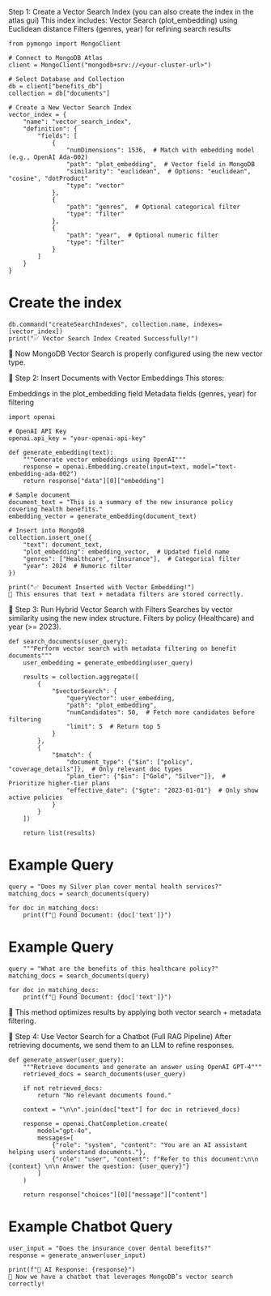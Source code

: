 Step 1: Create a Vector Search Index (you can also create the index in the atlas gui)
This index includes: Vector Search (plot_embedding) using Euclidean distance
Filters (genres, year) for refining search results
```
from pymongo import MongoClient

# Connect to MongoDB Atlas
client = MongoClient("mongodb+srv://<your-cluster-url>")

# Select Database and Collection
db = client["benefits_db"]
collection = db["documents"]

# Create a New Vector Search Index
vector_index = {
    "name": "vector_search_index",
    "definition": {
        "fields": [
            {
                "numDimensions": 1536,  # Match with embedding model (e.g., OpenAI Ada-002)
                "path": "plot_embedding",  # Vector field in MongoDB
                "similarity": "euclidean",  # Options: "euclidean", "cosine", "dotProduct"
                "type": "vector"
            },
            {
                "path": "genres",  # Optional categorical filter
                "type": "filter"
            },
            {
                "path": "year",  # Optional numeric filter
                "type": "filter"
            }
        ]
    }
}
```
# Create the index
```
db.command("createSearchIndexes", collection.name, indexes=[vector_index])
print("✅ Vector Search Index Created Successfully!")
```
🔹 Now MongoDB Vector Search is properly configured using the new vector type.

📌 Step 2: Insert Documents with Vector Embeddings
This stores:

Embeddings in the plot_embedding field
Metadata fields (genres, year) for filtering
```
import openai

# OpenAI API Key
openai.api_key = "your-openai-api-key"

def generate_embedding(text):
    """Generate vector embeddings using OpenAI"""
    response = openai.Embedding.create(input=text, model="text-embedding-ada-002")
    return response["data"][0]["embedding"]

# Sample document
document_text = "This is a summary of the new insurance policy covering health benefits."
embedding_vector = generate_embedding(document_text)

# Insert into MongoDB
collection.insert_one({
    "text": document_text,
    "plot_embedding": embedding_vector,  # Updated field name
    "genres": ["Healthcare", "Insurance"],  # Categorical filter
    "year": 2024  # Numeric filter
})

print("✅ Document Inserted with Vector Embedding!")
🔹 This ensures that text + metadata filters are stored correctly.
```
📌 Step 3: Run Hybrid Vector Search with Filters
Searches by vector similarity using the new index structure.
Filters by policy (Healthcare) and year (>= 2023).
```
def search_documents(user_query):
    """Perform vector search with metadata filtering on benefit documents"""
    user_embedding = generate_embedding(user_query)

    results = collection.aggregate([
        {
            "$vectorSearch": {
                "queryVector": user_embedding,
                "path": "plot_embedding",
                "numCandidates": 50,  # Fetch more candidates before filtering
                "limit": 5  # Return top 5
            }
        },
        {
            "$match": {
                "document_type": {"$in": ["policy", "coverage_details"]},  # Only relevant doc types
                "plan_tier": {"$in": ["Gold", "Silver"]},  # Prioritize higher-tier plans
                "effective_date": {"$gte": "2023-01-01"}  # Only show active policies
            }
        }
    ])

    return list(results)
```
# Example Query
```
query = "Does my Silver plan cover mental health services?"
matching_docs = search_documents(query)

for doc in matching_docs:
    print(f"🔹 Found Document: {doc['text']}")

```
# Example Query
```
query = "What are the benefits of this healthcare policy?"
matching_docs = search_documents(query)

for doc in matching_docs:
    print(f"🔹 Found Document: {doc['text']}")
```
🔹 This method optimizes results by applying both vector search + metadata filtering.

📌 Step 4: Use Vector Search for a Chatbot (Full RAG Pipeline)
After retrieving documents, we send them to an LLM to refine responses.
```
def generate_answer(user_query):
    """Retrieve documents and generate an answer using OpenAI GPT-4"""
    retrieved_docs = search_documents(user_query)

    if not retrieved_docs:
        return "No relevant documents found."

    context = "\n\n".join(doc["text"] for doc in retrieved_docs)

    response = openai.ChatCompletion.create(
        model="gpt-4o",
        messages=[
            {"role": "system", "content": "You are an AI assistant helping users understand documents."},
            {"role": "user", "content": f"Refer to this document:\n\n {context} \n\n Answer the question: {user_query}"}
        ]
    )

    return response["choices"][0]["message"]["content"]
```
# Example Chatbot Query
```
user_input = "Does the insurance cover dental benefits?"
response = generate_answer(user_input)

print(f"🤖 AI Response: {response}")
🔹 Now we have a chatbot that leverages MongoDB’s vector search correctly!
```
